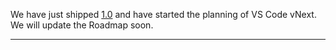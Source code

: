 We have just shipped [1.0](https://code.visualstudio.com/blogs/2016/04/14/vscode-1.0) and have started the planning of VS Code vNext. We will update the Roadmap soon.

----

